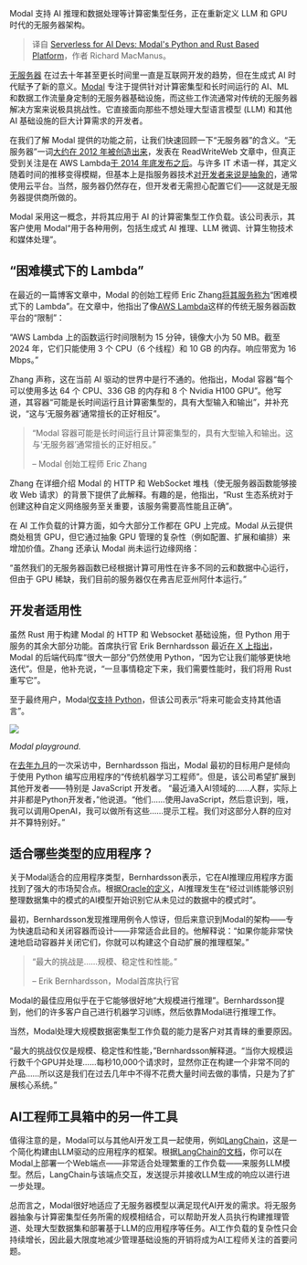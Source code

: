 
<!--
title: 面向AI开发的无服务器：Modal的基于Python和Rust的平台
cover: https://cdn.thenewstack.io/media/2025/01/66ff29cd-osarugue-igbinoba-ekkn8um6mmc-unsplash2.jpg
-->

Modal 支持 AI 推理和数据处理等计算密集型任务，正在重新定义 LLM 和 GPU 时代的无服务器架构。

> 译自 [Serverless for AI Devs: Modal's Python and Rust Based Platform](https://thenewstack.io/serverless-for-ai-devs-modals-python-and-rust-based-platform/)，作者 Richard MacManus。

[无服务器](https://thenewstack.io/serverless/) 在过去十年甚至更长时间里一直是互联网开发的趋势，但在生成式 AI 时代赋予了新的意义。[Modal](https://modal.com/) 专注于提供针对计算密集型和长时间运行的 AI、ML 和数据工作流量身定制的无服务器基础设施，而这些工作流通常对传统的无服务器解决方案来说极具挑战性。它直接面向那些不想处理大型语言模型 (LLM) 和其他 AI 基础设施的巨大计算需求的开发者。

在我们了解 Modal 提供的功能之前，让我们快速回顾一下“无服务器”的含义。“无服务器”一词[大约在 2012 年被创造出来](https://web.archive.org/web/20121017030524/http://www.readwriteweb.com/cloud/2012/10/why-the-future-of-software-and-apps-is-serverless.php)，发表在 ReadWriteWeb 文章中，但真正受到关注是在 AWS Lambda[于 2014 年底发布之后](https://thenewstack.io/serverless-on-public-cloud-the-ultimate-showdown/)。与许多 IT 术语一样，其定义随着时间的推移变得模糊，但基本上是指服务器技术[对开发者来说是抽象的](https://thenewstack.io/serverless-has-unlocked-a-new-world-of-cloud-mashups/)，通常使用云平台。当然，服务器仍然存在，但开发者无需担心配置它们——这就是无服务器提供商所做的。

Modal 采用这一概念，并将其应用于 AI 的计算密集型工作负载。该公司表示，其客户使用 Modal“用于各种用例，包括生成式 AI 推理、LLM 微调、计算生物技术和媒体处理”。

## “困难模式下的 Lambda”

在最近的一篇博客文章中，Modal 的创始工程师 Eric Zhang[将其服务称为](https://modal.com/blog/serverless-http)“困难模式下的 Lambda”。在文章中，他指出了像[AWS Lambda](https://thenewstack.io/theres-a-service-for-that-amazon-web-services-and-serverless-computing/)这样的传统无服务器函数平台的“限制”：

“AWS Lambda 上的函数运行时间限制为 15 分钟，镜像大小为 50 MB。截至 2024 年，它们只能使用 3 个 CPU（6 个线程）和 10 GB 的内存。响应带宽为 16 Mbps。”

Zhang 声称，这在当前 AI 驱动的世界中是行不通的。他指出，Modal 容器“每个可以使用多达 64 个 CPU、336 GB 的内存和 8 个 Nvidia H100 GPU”。他写道，其容器“可能是长时间运行且计算密集型的，具有大型输入和输出”，并补充说，“这与‘无服务器’通常擅长的正好相反”。

> “Modal 容器可能是长时间运行且计算密集型的，具有大型输入和输出。这与‘无服务器’通常擅长的正好相反。”
>
> – Modal 创始工程师 Eric Zhang

Zhang 在详细介绍 Modal 的 HTTP 和 WebSocket 堆栈（使无服务器函数能够接收 Web 请求）的背景下提供了此解释。有趣的是，他指出，“Rust 生态系统对于创建这种自定义网络服务至关重要，该服务需要高性能且正确”。

在 AI 工作负载的计算方面，如今大部分工作都在 GPU 上完成。Modal 从云提供商处租赁 GPU，但它通过抽象 GPU 管理的复杂性（例如配置、扩展和编排）来增加价值。Zhang 还承认 Modal 尚未运行边缘网络：

“虽然我们的无服务器函数已经根据计算可用性在许多不同的云和数据中心运行，但由于 GPU 稀缺，我们目前的服务器仅在弗吉尼亚州阿什本运行。”

## 开发者适用性

虽然 Rust 用于构建 Modal 的 HTTP 和 Websocket 基础设施，但 Python 用于服务的其余大部分功能。首席执行官 Erik Bernhardsson 最近[在 X 上指出](https://x.com/bernhardsson/status/1867969138628411683)，Modal 的后端代码库“很大一部分”仍然使用 Python，“因为它让我们能够更快地迭代”。但是，他补充说，“一旦事情稳定下来，我们需要性能时，我们将用 Rust 重写它”。

至于最终用户，Modal[仅支持 Python](https://modal.com/docs/guide)，但该公司表示“将来可能会支持其他语言”。

![](https://cdn.thenewstack.io/media/2025/01/6aa787b8-modal-playground.png)

*Modal playground.*

在[去年九月](https://www.youtube.com/watch?v=K_r-nX_y9aM)的一次采访中，Bernhardsson 指出，Modal 最初的目标用户是倾向于使用 Python 编写应用程序的“传统机器学习工程师”。但是，该公司希望扩展到其他开发者——特别是 JavaScript 开发者。
“最近涌入AI领域的……人群，实际上并非都是Python开发者，”他说道。“他们……使用JavaScript，然后意识到，哦，我可以调用OpenAI，我可以做所有这些……提示工程。我们对这部分人群的应对并不算特别好。”

## 适合哪些类型的应用程序？

关于Modal适合的应用程序类型，Bernhardsson表示，它在AI推理应用程序方面找到了强大的市场契合点。根据[Oracle的定义](https://www.oracle.com/uk/artificial-intelligence/ai-inference/#:~:text=AI%20inference%20is%20when%20an,way%20that%20mimics%20human%20abilities.)，AI推理发生在“经过训练能够识别整理数据集中的模式的AI模型开始识别它从未见过的数据中的模式时”。

最初，Bernhardsson发现推理用例令人惊讶，但后来意识到Modal的架构——专为快速启动和关闭容器而设计——非常适合此目的。他解释说：“如果你能非常快速地启动容器并关闭它们，你就可以构建这个自动扩展的推理框架。”

> “最大的挑战是……规模、稳定性和性能。”
>
> – Erik Bernhardsson，Modal首席执行官

Modal的最佳应用似乎在于它能够很好地“大规模进行推理”。Bernhardsson提到，他们的许多客户自己进行机器学习训练，然后依靠Modal进行推理工作。

当然，Modal处理大规模数据密集型工作负载的能力是客户对其青睐的重要原因。

“最大的挑战仅仅是规模、稳定性和性能，”Bernhardsson解释道。“当你大规模运行数千个GPU并处理……每秒10,000个请求时，显然你正在构建一个非常不同的产品……所以这是我们在过去几年中不得不花费大量时间去做的事情，只是为了扩展核心系统。”

## AI工程师工具箱中的另一件工具

值得注意的是，Modal可以与其他AI开发工具一起使用，例如[LangChain](https://thenewstack.io/langchain-the-trendiest-web-framework-of-2023-thanks-to-ai/)，这是一个简化构建由LLM驱动的应用程序的框架。根据[LangChain的文档](https://python.langchain.com/docs/integrations/providers/modal/)，你可以在Modal上部署一个Web端点——非常适合处理繁重的工作负载——来服务LLM模型。然后，LangChain与该端点交互，发送提示并接收LLM生成的响应以进行进一步处理。

总而言之，Modal很好地适应了无服务器模型以满足现代AI开发的需求。将无服务器抽象与计算密集型任务所需的规模相结合，可以帮助开发人员执行构建推理管道、处理大型数据集和部署基于LLM的应用程序等任务。AI工作负载的复杂性只会持续增长，因此最大限度地减少管理基础设施的开销将成为AI工程师关注的首要问题。
